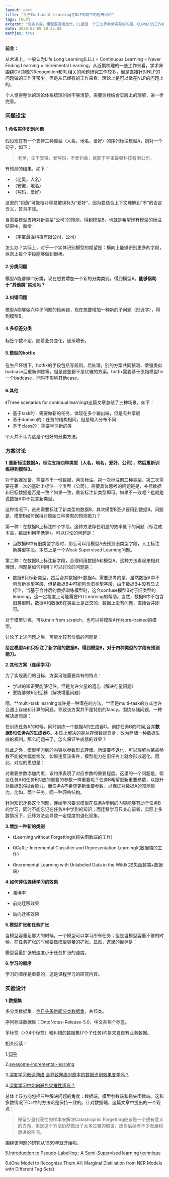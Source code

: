 ```yaml
---
layout: post
title: "关于Continual Learning在NLP问题中的应用讨论"
tags: [NLP]
excerpt: "业务多变，模型要连续迭代，CL就是一个工业界非常实际的问题。CL@NLP的工作相对较少，这篇博客主要做一些围绕这个问题的思考，为后续研究做理论准备。"
date: 2020-02-09 10:25:00
mathjax: true
---
```


**前言：**

从术语上，一般认为Life Long Learning(LLL) = Continuous Learning = Never Ending Learning = Incremental Learning。从近期梳理的一些工作来看，学术界围绕CV领域的Recognition和RL相关的问题研究工作较多，但是直接针对NLP的问题做的工作非常少，但是从已经有的工作来看，理论上是可以做在NLP的问题上的。

个人觉得整体的理论体系梳理的尚不够清楚，需要后续结合实践上的理解，进一步完善。

### 问题设定

#### 1.命名实体识别问题

假设现在有一个支持三种类型（人名，地名，爱好）的序列标注模型A，则对一个句子，如下：

> 老吴，生于安徽，爱写码，不爱钓鱼，就职于宇宙最强科技有限公司。

有预测的结果，如下：

+ （老吴，人名）
+ （安徽，地名）
+ （写码，爱好）

这里的“钓鱼”可能相对容易被误标为“爱好”，因为要结合上下文理解到“不”的否定含义，暂且不谈。

当需要模型支持对新类型“公司”的预测，得到模型B，也就是希望现有模型的标注结果中，新增：

+ （宇宙最强科技有限公司，公司）

怎么办？实际上，对于一个实体识别模型的期望是：横向上能够识别更多的字段，纵向上每个字段能够做到很棒。

#### 2.分类问题

模型A能够做四分类，现在想要增加一个新的分类类别，得到模型B。**能够借助于“其他类”实现吗？**

#### 3.纠错问题

模型A能够做六种子问题的检纠错，现在想要增加一种新的子问题（形近字），得到模型B。

#### 4.多标签分类

标签个数不定，随着业务变化，逐渐增长。

#### 5.模型的hotfix

在生产环境下，hotfix的手段包括写规则，后处理，别的方案共同预测，增强类似badcase后重新训练等，但是这些都不是优雅的方案。hotfix需要基于原始模型fix一个badcase，同时不影响其他case。

#### 6.其他

《Three scenarios for continual learning》这篇文章总结了三种场景，如下：

+	基于task的：需要做新的任务，体现在多个输出端，但是有共享层
+  	基于domain的：任务的结构相同，但是输入分布不同
+   基于class的：需要学习新的类

个人并不认为这是个很好的分类方法。

### 方案讨论

**1.重新标注数据A，标注支持四种类型（人名，地名，爱好，公司），然后重新训练得到模型B。**

对于数据准备，需要基于一份数据，两次标注。第一次标注前三种类型，第二次需要在第一次的基础上标注一个类型（公司）。需要具体思考的问题是是，补标数据和已标数据是否是一致？如果一致，重新标注新类型即可。如果不一致呢？也就是说数据A中不包含新类型。

这种情况下，首先需要标注了新类型的数据B，其次模型B至少要用到数据B。问题是，模型B如何保持对原始三种类型的预测能力？

第一种：在数据B上标注四个字段。这种方法存在明显的效率低下的问题（标注成本高，数据利用率低等）。可以讨论的问题是：

+ 当数据B中有旧类型字段时，那么可以用模型A去预测旧类型字段，人工标注新类型字段。本质上是一个Weak Supervised Learning问题。

第二种：在数据B上标注新字段，合理利用数据A和模型A。这种方法看起来相对理想，问题是如何利用？可以讨论的问题是：
 
 + 数据B只标新类型，然后合并数据B+数据A。需要思考的是，虽然数据A中不包含新类型字段，但是数据B中可能包含旧类型字段，由于数据B中没有显式标注，当基于合并后的数据训练模型时，这会confuse模型B对于旧类型的learning，这一定程度上可能需要PU Learning的帮助。当然，数据B中不包含旧类型时，数据A和数据B在类型上是正交的，数据上没有问题，直接合并即可。

对于模型训练，可以train from scratch，也可以将模型A作为pre-trained的模型。

讨论了上述问题之后，可能比较有价值的问题是：

**给定模型A和只标注了新字段的数据B，得到模型B，对于四种类型的字段有预测能力。**

**2.其他方案（连续学习）**

为了实现我们的目标，方案可能需要具有的特点：

+ 学过的知识要能够记住，但是允许少量的遗忘（解决存量问题）
+ 要能够做知识迁移（解决增量问题）

嗯，**multi-task learning或许是一种潜在的方法。**但是multi-task的方式也许会遇上存储和计算的问题，导致该方案并不是特别的fancy。围绕存储问题，一种解决思想是：

在训练任务A的时候，同时训练一个数据A的生成器G。训练任务B的时候,合并**数据B**和**任务A的生成器G**。本质上解决的是从存储数据自身，改为存储一种数据生成的机制。那么问题来了，怎么保证生成器的效果？

除此之外，模型学习到的内容以参数形式存储。所谓要不退化，可以理解为某些参数不能被大幅度修改，如果违反该条件，模型能力在旧任务上就会形成退化。因此，对应的思想是：

对重要参数添加约束，该约束表明了对应参数的重要程度。这里的一个问题是，假设任务A和任务B对应的重要的参数一样重要呢？任务B希望更新重要参数，以提升对数据B的拟合能力。而任务A不希望更新重要参数，以保证对数据A的预测能力。比如，两个任务，同一种网络结构。

针对知识迁移这个问题，连续学习要求模型在任务A学到的内容能够有助于任务B的学习，同时不能忘记在任务A中学到的知识；而迁移学习只关心前者，实际上多数情况下，迁移方法会导致一定程度的退化现象。

**3.增加一种新的类别**

+ 《Learning without Forgetting》(损失函数端的工作)

+ 《iCaRL- Incremental Classifier and Representation Learning》（数据端的工作）

+ 《Incremental Learning with Unlabeled Data in the Wild》（损失函数端+数据端）

**4.如何评估连续学习的效果**

+ 准确率

+ 前向迁移效果

+ 后向迁移效果

**5.模型扩张和任务扩张**

当模型容量足够大的时候，一个模型可以学习所有任务；但是当模型容量不够的时候，在任务扩张的时候要做模型容量的扩张。显然，这里的目标是：

模型容量扩张的速度小于任务扩张的速度。

**6.学习的顺序**

学习的顺序是重要的，这是课程学习的研究内容。

### 实验设计

**1.数据集**

多分类数据集：[今日头条新闻分类数据集](https://github.com/skdjfla/toutiao-text-classfication-dataset)，共15类。

序列标注数据集：OntoNotes-Release-5.0，中文共18个标签。

多标签（>34个标签）和纠错的数据集(7个子任务)均是来自自有业务数据。



相关阅读：

1.[知乎](https://zhuanlan.zhihu.com/p/68421371?utm_source=qq&utm_medium=social&utm_oi=52727124066304)

2.[awesome-incremental-learning](https://github.com/xialeiliu/Awesome-Incremental-Learning)

3.[深度学习微调网络,会导致网络对原本的数据识别效果变差吗？](https://www.zhihu.com/question/360374828)

4.[深度学习中如何避免灾难性遗忘？](https://zhuanlan.zhihu.com/p/29196822)


总体上该方向包括三种解决问题的角度：数据端，模型参数端和损失函数端。这和多数情况下DL中的方法论是保持一致的。针对数据端，这篇文章中提出的一个观点：

> 保留少量代表性的样本来解决Catastrophic Forgetting应该是一个很有意义的方向，但是这个方法仍然做出了太多过强的假设，应当后续有不少发展和改进的空间。

围绕该问题的研究从[1989年](https://www.sciencedirect.com/science/article/pii/S0079742108605368)就开始啦。

5.[Introduction to Pseudo-Labelling : A Semi-Supervised learning technique](https://www.analyticsvidhya.com/blog/2017/09/pseudo-labelling-semi-supervised-learning-technique/)

6.《One Model to Recognize Them All: Marginal Distillation from NER Models with Different Tag Sets》